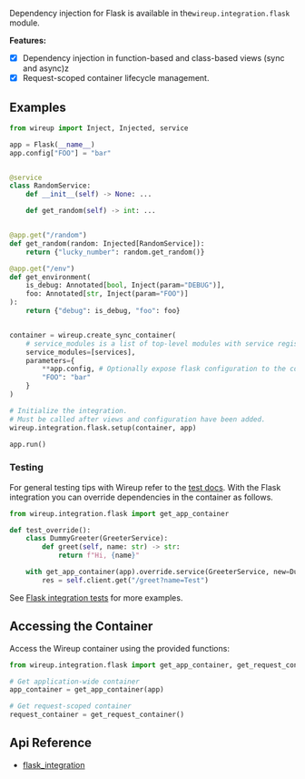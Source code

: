 Dependency injection for Flask is available in the`wireup.integration.flask` module.

**Features:**

- [x] Dependency injection in function-based and class-based views (sync and async)z
- [x] Request-scoped container lifecycle management.

## Examples

```python
from wireup import Inject, Injected, service

app = Flask(__name__)
app.config["FOO"] = "bar"


@service
class RandomService:
    def __init__(self) -> None: ...

    def get_random(self) -> int: ...


@app.get("/random")
def get_random(random: Injected[RandomService]):
    return {"lucky_number": random.get_random()}

@app.get("/env")
def get_environment(
    is_debug: Annotated[bool, Inject(param="DEBUG")], 
    foo: Annotated[str, Inject(param="FOO")]
):
    return {"debug": is_debug, "foo": foo}


container = wireup.create_sync_container(
    # service_modules is a list of top-level modules with service registrations.
    service_modules=[services],
    parameters={
        **app.config, # Optionally expose flask configuration to the container.
        "FOO": "bar"
    }
)

# Initialize the integration.
# Must be called after views and configuration have been added.
wireup.integration.flask.setup(container, app)

app.run()
```

### Testing

For general testing tips with Wireup refer to the [test docs](../testing.md). 
With the Flask integration you can override dependencies in the container as follows.

```python title="test_thing.py"
from wireup.integration.flask import get_app_container

def test_override():
    class DummyGreeter(GreeterService):
        def greet(self, name: str) -> str:
            return f"Hi, {name}"

    with get_app_container(app).override.service(GreeterService, new=DummyGreeter()):
        res = self.client.get("/greet?name=Test")
```

See [Flask integration tests](https://github.com/maldoinc/wireup/blob/master/test/integration/flask/test_flask_integration.py)
for more examples.

## Accessing the Container

Access the Wireup container using the provided functions:

```python
from wireup.integration.flask import get_app_container, get_request_container

# Get application-wide container
app_container = get_app_container(app)

# Get request-scoped container
request_container = get_request_container()
```

## Api Reference

* [flask_integration](../class/flask_integration.md)
